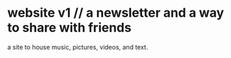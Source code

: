 # website v1 // a newsletter and a way to share with friends
a site to house music, pictures, videos, and text. 